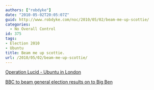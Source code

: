 ```yaml
---
authors: ["robdyke"]
date: "2010-05-02T20:05:07Z"
guid: http://www.robdyke.com/noc/2010/05/02/beam-me-up-scottie/
categories:
  - No Overall Control
id: 375
tags:
- Election 2010
- Ubuntu
title: Beam me up scottie.
url: /2010/05/02/beam-me-up-scottie/
---
```

[Operation Lucid - Ubuntu in London](http://chriskenyon.typepad.com/my_weblog/2010/04/operation-london-loves-lucid.html)
  
[BBC to beam general election results on to Big Ben](http://news.bbc.co.uk/1/hi/uk_politics/election_2010/8656578.stm)
